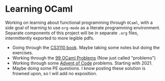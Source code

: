 # Learning OCaml

Working on learning about functional programming through `OCaml`, with a side goal of learning to use `org-mode` as a literate programming environment. Separate components of this project will be in separate `.org` files, intermittently exported to more legible pdfs.

- Going through the [CS3110 book](https://cs3110.github.io/textbook/cover.html). Maybe taking some notes but doing the exercises.
- Working through the [99 OCaml Problems](https://ocaml.org/problems) (Now just called "problems")
- Working through some [Advent of Code](https://adventofcode.com) problems. Starting with 2021.
- Maybe doing some PE questions. I know posting these solution is frowned upon, so I will add no exposition.